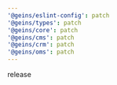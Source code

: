 ```yaml
---
'@geins/eslint-config': patch
'@geins/types': patch
'@geins/core': patch
'@geins/cms': patch
'@geins/crm': patch
'@geins/oms': patch
---
```


release
